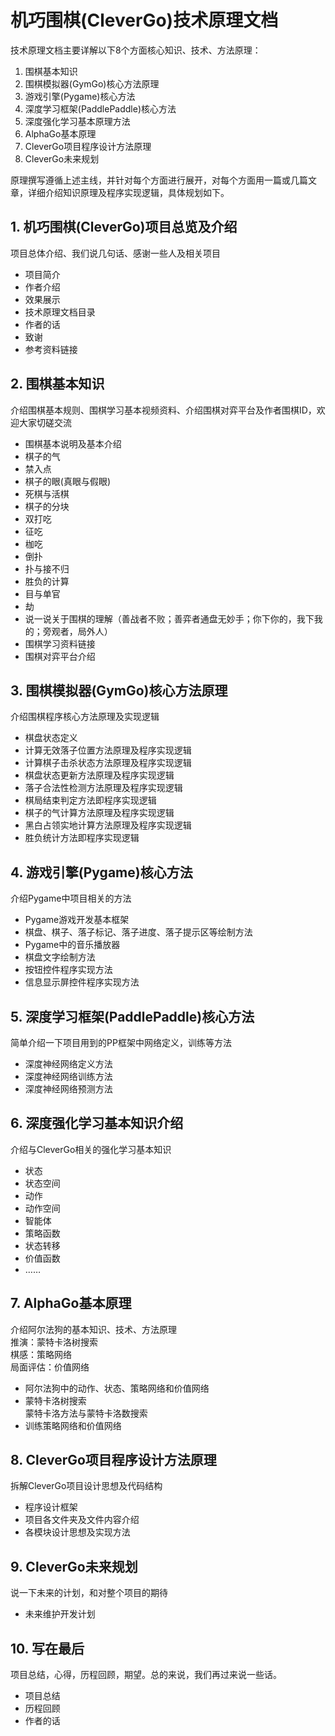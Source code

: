 ﻿# 机巧围棋(CleverGo)技术原理文档
技术原理文档主要详解以下8个方面核心知识、技术、方法原理：
1. 围棋基本知识
2. 围棋模拟器(GymGo)核心方法原理
3. 游戏引擎(Pygame)核心方法
4. 深度学习框架(PaddlePaddle)核心方法
5. 深度强化学习基本原理方法
6. AlphaGo基本原理
7. CleverGo项目程序设计方法原理
8. CleverGo未来规划

原理撰写遵循上述主线，并针对每个方面进行展开，对每个方面用一篇或几篇文章，详细介绍知识原理及程序实现逻辑，具体规划如下。

## 1. 机巧围棋(CleverGo)项目总览及介绍
项目总体介绍、我们说几句话、感谢一些人及相关项目
- 项目简介
- 作者介绍
- 效果展示
- 技术原理文档目录
- 作者的话
- 致谢
- 参考资料链接

## 2. 围棋基本知识
介绍围棋基本规则、围棋学习基本视频资料、介绍围棋对弈平台及作者围棋ID，欢迎大家切磋交流
- 围棋基本说明及基本介绍
- 棋子的气
- 禁入点
- 棋子的眼(真眼与假眼)
- 死棋与活棋
- 棋子的分块
- 双打吃
- 征吃
- 枷吃
- 倒扑
- 扑与接不归
-  胜负的计算
- 目与单官
- 劫
- 说一说关于围棋的理解（善战者不败；善弈者通盘无妙手；你下你的，我下我的；旁观者，局外人）
- 围棋学习资料链接
- 围棋对弈平台介绍

## 3. 围棋模拟器(GymGo)核心方法原理
介绍围棋程序核心方法原理及实现逻辑
- 棋盘状态定义
- 计算无效落子位置方法原理及程序实现逻辑
- 计算棋子击杀状态方法原理及程序实现逻辑
- 棋盘状态更新方法原理及程序实现逻辑
- 落子合法性检测方法原理及程序实现逻辑
- 棋局结束判定方法即程序实现逻辑
- 棋子的气计算方法原理及程序实现逻辑
- 黑白占领实地计算方法原理及程序实现逻辑
- 胜负统计方法即程序实现逻辑

## 4. 游戏引擎(Pygame)核心方法
介绍Pygame中项目相关的方法
- Pygame游戏开发基本框架
- 棋盘、棋子、落子标记、落子进度、落子提示区等绘制方法
- Pygame中的音乐播放器
- 棋盘文字绘制方法
- 按钮控件程序实现方法
- 信息显示屏控件程序实现方法

## 5. 深度学习框架(PaddlePaddle)核心方法
简单介绍一下项目用到的PP框架中网络定义，训练等方法
- 深度神经网络定义方法
- 深度神经网络训练方法
- 深度神经网络预测方法

## 6. 深度强化学习基本知识介绍
介绍与CleverGo相关的强化学习基本知识
- 状态
- 状态空间
- 动作
- 动作空间
- 智能体
- 策略函数
- 状态转移
- 价值函数
- ……

## 7. AlphaGo基本原理
介绍阿尔法狗的基本知识、技术、方法原理\
推演：蒙特卡洛树搜索\
棋感：策略网络\
局面评估：价值网络
- 阿尔法狗中的动作、状态、策略网络和价值网络
- 蒙特卡洛树搜索\
  蒙特卡洛方法与蒙特卡洛数搜索
- 训练策略网络和价值网络

## 8. CleverGo项目程序设计方法原理
拆解CleverGo项目设计思想及代码结构
- 程序设计框架
- 项目各文件夹及文件内容介绍
- 各模块设计思想及实现方法

## 9. CleverGo未来规划
说一下未来的计划，和对整个项目的期待
- 未来维护开发计划

## 10. 写在最后
项目总结，心得，历程回顾，期望。总的来说，我们再过来说一些话。
- 项目总结
- 历程回顾
- 作者的话

